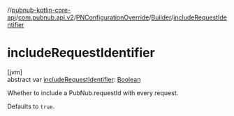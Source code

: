 //[pubnub-kotlin-core-api](../../../../index.md)/[com.pubnub.api.v2](../../index.md)/[PNConfigurationOverride](../index.md)/[Builder](index.md)/[includeRequestIdentifier](include-request-identifier.md)

# includeRequestIdentifier

[jvm]\
abstract var [includeRequestIdentifier](include-request-identifier.md): [Boolean](https://kotlinlang.org/api/latest/jvm/stdlib/kotlin-stdlib/kotlin/-boolean/index.html)

Whether to include a PubNub.requestId with every request.

Defaults to `true`.
